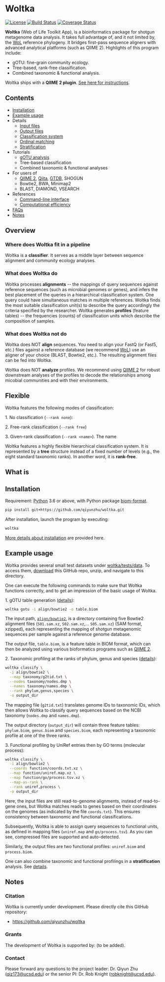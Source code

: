 # Woltka

[![License](https://img.shields.io/badge/License-BSD%203--Clause-blue.svg)](https://opensource.org/licenses/BSD-3-Clause)
[![Build Status](https://travis-ci.org/qiyunzhu/woltka.svg?branch=master)](https://travis-ci.org/qiyunzhu/woltka)
[![Coverage Status](https://coveralls.io/repos/github/qiyunzhu/woltka/badge.svg?branch=master)](https://coveralls.io/github/qiyunzhu/woltka?branch=master)

**Woltka** (Web of Life Toolkit App), is a bioinformatics package for shotgun metagenome data analysis. It takes full advantage of, and it not limited by, the [WoL](https://biocore.github.io/wol/) reference phylogeny. It bridges first-pass sequence aligners with advanced analytical platforms (such as QIIME 2). Highlights of this program include:

- gOTU: fine-grain community ecology.
- Tree-based, rank-free classification.
- Combined taxonomic & functional analysis.

Woltka ships with a **QIIME 2 plugin**. [See here for instructions](woltka/q2).

## Contents

- [Installation](#installation)
- [Example usage](#example-usage)
- Details
  - [Input files](doc/input.md)
  - [Output files](doc/output.md)
  - [Classification system](doc/classify.md)
  - [Ordinal matching](doc/ordinal.md)
  - [Stratification](doc/stratify.md)
- Tutorials
  - [gOTU analysis](doc/gotu.md)
  - Tree-based classification
  - Combined taxonomic & functional analyses
- For users of
  - [QIIME 2](woltka/q2), [Qiita](doc/app.md#qiita), [GTDB](doc/gtdb.md), SHOGUN
  - Bowtie2, BWA, Minimap2
  - BLAST, DIAMOND, VSEARCH
- References
  - [Command-line interface](doc/cli.md)
  - [Computational efficiency](doc/perform.md)
- [FAQs](#doc/faq.md)
- [Notes](#notes)


## Overview

### Where does Woltka fit in a pipeline

Woltka is a **classifier**. It serves as a middle layer between sequence alignment and community ecology analyses.

### What does Woltka do

Woltka processes **alignments** -- the mappings of query sequences against reference sequences (such as microbial genomes or genes), and infers the best placement of the queries in a hierarchical classification system. One query could have simultaneous matches in multiple references. Woltka finds the most suitable classification unit(s) to describe the query accordingly the criteria specified by the researcher. Woltka generates **profiles** (feature tables) -- the frequencies (counts) of classification units which describe the composition of samples.

### What does Woltka not do

Woltka does NOT **align** sequences. You need to align your FastQ (or Fast5, etc.) files against a reference database (we recommend [WoL](https://biocore.github.io/wol/)) use an aligner of your choice (BLAST, Bowtie2, etc.). The resulting alignment files can be fed into Woltka.

Woltka does NOT **analyze** profiles. We recommend using [QIIME 2](https://qiime2.org/) for robust downstream analyses of the profiles to decode the relationships among micobial communities and with their environments.

## Flexible

Woltka features the following modes of classification:

1\. No classification (`--rank none`):

2\. Free-rank classification (`--rank free`)

3\. Given-rank classification (`--rank <name>`). The name

Woltka features a highly flexible hierarchical classification system. It is represented by a **tree** structure instead of a fixed number of levels (e.g., the eight standard taxonomic ranks). In another word, it is **rank-free**.





## What is

## Installation

Requirement: [Python](https://www.python.org/) 3.6 or above, with Python package [biom-format](http://biom-format.org/).

```bash
pip install git+https://github.com/qiyunzhu/woltka.git
```

After installation, launch the program by executing:

```bash
woltka
```

[More details about installation](doc/install.md) are provided here.

## Example usage

Woltka provides several small test datasets under [woltka/tests/data](woltka/tests/data). To access them, [download](https://github.com/qiyunzhu/woltka/archive/master.zip) this GitHub repo, unzip, and navigate to this directory.

One can execute the following commands to make sure that Woltka functions correctly, and to get an impression of the basic usage of Woltka.

1\. gOTU table generation ([details](doc/gotu)):

```bash
woltka gotu -i align/bowtie2 -o table.biom
```

The input path, [`align/bowtie2`](woltka/tests/data/align/bowtie2), is a directory containing five Bowtie2 alignment files (`S01.sam.xz`, `S02.sam.xz`,... `S05.sam.xz`) (SAM format, xzipped), each representing the mapping of shotgun metagenomic sequences per sample against a reference genome database.

The output file, `table.biom`, is a feature table in BIOM format, which can then be analyzed using various bioformatics programs such as [QIIME 2](https://qiime2.org/).

2\. Taxonomic profiling at the ranks of phylum, genus and species ([details](doc/classify)):

```bash
woltka classify \
  -i align/bowtie2 \
  --map taxonomy/g2tid.txt \
  --nodes taxonomy/nodes.dmp \
  --names taxonomy/names.dmp \
  --rank phylum,genus,species \
  -o output_dir
```

The mapping file (`g2tid.txt`) translates genome IDs to taxonomic IDs, which then allows Woltka to classify query sequences based on the NCBI taxonomy (`nodes.dmp` and `names.dmp`).

The output directory (`output_dir`) will contain three feature tables: `phylum.biom`, `genus.biom` and `species.biom`, each representing a taxonomic profile at one of the three ranks.

3\. Functional profiling by UniRef entries then by GO terms (molecular process):

```bash
woltka classify \
  -i align/bowtie2 \
  --coords function/coords.txt.xz \
  --map function/uniref.map.xz \
  --map function/go/process.tsv.xz \
  --map-as-rank \
  --rank uniref,process \
  -o output_dir
```

Here, the input files are still read-to-genome alignments, instead of read-to-gene ones, but Woltka matches reads to genes based on their coordinates on the genomes (as indicated by the file `coords.txt`). This ensures consistency between taxonomic and functional classifications.

Subsequently, Woltka is able to assign query sequences to functional units, as defined in mapping files (`uniref.map` and `go/process.tsv`). As you can see, compressed files are supported and auto-detected.

Similarly, the output files are two functional profiles: `uniref.biom` and `process.biom`.

One can also combine taxonomic and functional profilings in a **stratification** analysis. See [details](doc/stratify.md).

## Notes

### Citation

Woltka is currently under development. Please directly cite this GitHub repository:

- https://github.com/qiyunzhu/woltka

### Grants

The development of Woltka is supported by: (to be added).

### Contact

Please forward any questions to the project leader: Dr. Qiyun Zhu (qiz173@ucsd.edu) or the senior PI: Dr. Rob Knight (robknight@ucsd.edu).
